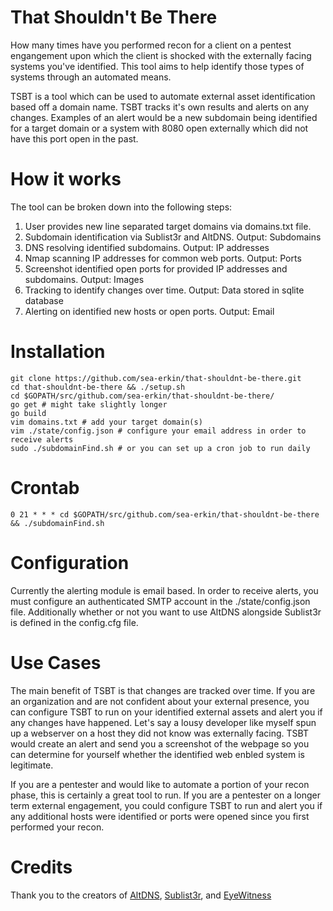 # That Shouldn't Be There
How many times have you performed recon for a client on a pentest engangement upon which the client is shocked with the externally facing systems you've identified. This tool aims to help identify those types of systems through an automated means.

TSBT is a tool which can be used to automate external asset identification based off a domain name. 
TSBT tracks it's own results and alerts on any changes. Examples of an alert would be a new subdomain being
identified for a target domain or a system with 8080 open externally which did not have this port open in the past.

# How it works
The tool can be broken down into the following steps:

1. User provides new line separated target domains via domains.txt file.
2. Subdomain identification via Sublist3r and AltDNS. Output: Subdomains
3. DNS resolving identified subdomains. Output: IP addresses
4. Nmap scanning IP addresses for common web ports. Output: Ports
5. Screenshot identified open ports for provided IP addresses and subdomains. Output: Images
6. Tracking to identify changes over time. Output: Data stored in sqlite database
7. Alerting on identified new hosts or open ports. Output: Email

# Installation
```
git clone https://github.com/sea-erkin/that-shouldnt-be-there.git
cd that-shouldnt-be-there && ./setup.sh
cd $GOPATH/src/github.com/sea-erkin/that-shouldnt-be-there/
go get # might take slightly longer
go build
vim domains.txt # add your target domain(s)
vim ./state/config.json # configure your email address in order to receive alerts
sudo ./subdomainFind.sh # or you can set up a cron job to run daily
```
# Crontab
```
0 21 * * * cd $GOPATH/src/github.com/sea-erkin/that-shouldnt-be-there && ./subdomainFind.sh
```
# Configuration
Currently the alerting module is email based. In order to receive alerts, you must configure an authenticated SMTP account in the ./state/config.json file.
Additionally whether or not you want to use AltDNS alongside Sublist3r is defined in the config.cfg file.

# Use Cases
The main benefit of TSBT is that changes are tracked over time. If you are an organization and are not confident about your external presence, you can configure TSBT to run on your identified external assets and alert you if any changes have happened. Let's say a lousy developer like myself spun up a webserver on a host they did not know was externally facing. TSBT would create an alert and send you a screenshot of the webpage so you can determine for yourself whether the identified web enbled system is legitimate.

If you are a pentester and would like to automate a portion of your recon phase, this is certainly a great tool to run. If you are a pentester on a longer term external engagement, you could configure TSBT to run and alert you if any additional hosts were identified or ports were opened since you first performed your recon.

# Credits
Thank you to the creators of [AltDNS](https://github.com/infosec-au/altdns), [Sublist3r](https://github.com/aboul3la/Sublist3r), and [EyeWitness](https://github.com/ChrisTruncer/EyeWitness)

